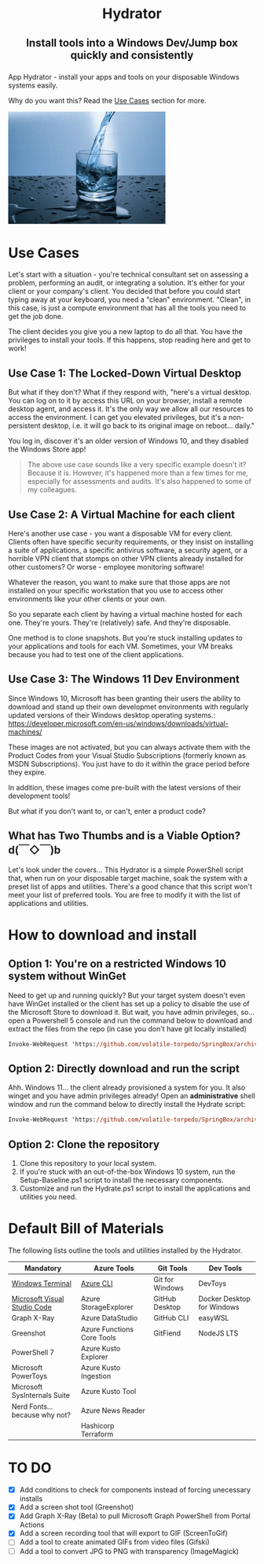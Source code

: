 <h1 align="center">
Hydrator
</h1>

<h2 align="center">
  Install tools into a Windows Dev/Jump box quickly and consistently
</h2>

### 

App Hydrator - install your apps and tools on your disposable Windows systems easily.

Why do you want this? Read the [Use Cases](#use-cases) section for more.

<!-- ![SpringBox](.images/SpringBox-cover.png "SpringBox") -->
![Alt text](.images/hydrator_small.jpeg)


# Use Cases

Let's start with a situation - you're technical consultant set on assessing a problem, performing an audit, or integrating a solution. It's either for your client or your company's client. You decided that before you could start typing away at your keyboard, you need a "clean" environment. "Clean", in this case, is just a compute environment that has all the tools you need to get the job done.

The client decides you give you a new laptop to do all that. You have the privileges to install your tools. If this happens, stop reading here and get to work!

## Use Case 1: The Locked-Down Virtual Desktop

But what if they don't? What if they respond with, "here's a virtual desktop. You can log on to it by access this URL on your browser, install a remote desktop agent, and access it. It's the only way we allow all our resources to access the environment. I can get you elevated privileges, but it's a non-persistent desktop, i.e. it will go back to its original image on reboot... daily."

You log in, discover it's an older version of Windows 10, and they disabled the Windows Store app!

> The above use case sounds like a very specific example doesn't it? Because it is. However, it's happened more than a few times for me, especially for assessments and audits. It's also happened to some of my colleagues.

## Use Case 2: A Virtual Machine for each client

Here's another use case - you want a disposable VM for every client. Clients often have specific security requirements, or they insist on installing a suite of applications, a specific antivirus software, a security agent, or a horrible VPN client that stomps on other VPN clients already installed for other customers? Or worse - employee monitoring software!

Whatever the reason, you want to make sure that those apps are not installed on your specific workstation that you use to access other environments like your other clients or your own.

So you separate each client by having a virtual machine hosted for each one. They're yours. They're (relatively) safe. And they're disposable.

One method is to clone snapshots. But you're stuck installing updates to your applications and tools for each VM. Sometimes, your VM breaks because you had to test one of the client applications.

## Use Case 3: The Windows 11 Dev Environment

Since Windows 10, Microsoft has been granting their users the ability to download and stand up their own developmet environments with regularly updated versions of their Windows desktop operating systems.: <https://developer.microsoft.com/en-us/windows/downloads/virtual-machines/>

These images are not activated, but you can always activate them with the Product Codes from your Visual Studio Subscriptions (formerly known as MSDN Subscriptions). You just have to do it within the grace period before they expire.

In addition, these images come pre-built with the latest versions of their development tools!

But what if you don't want to, or can't, enter a product code?

## What has Two Thumbs and is a Viable Option? d(￣◇￣)b

Let's look under the covers...
This Hydrator is a simple PowerShell script that, when run on your disposable target machine, soak the system with a preset list of apps and utilities. There's a good chance that this script won't meet your list of preferred tools. You are free to modify it with the list of applications and utilities.

# How to download and install

## Option 1: You're on a restricted Windows 10 system without WinGet

Need to get up and running quickly? But your target system doesn't even have WinGet installed or the client has set up a policy to disable the use of the Microsoft Store to download it. But wait, you have admin privileges, so... open a Powershell 5 console and run the command below to download and extract the files from the repo (in case you don't have git locally installed)

```ps
Invoke-WebRequest 'https://github.com/volatile-torpedo/SpringBox/archive/refs/heads/main.zip' -OutFile .\main.zip; Expand-Archive .\main.zip .\; Rename-Item .\SpringBox-main .\SpringBox; Remove-Item .\main.zip; & .\SpringBox\Setup-Baseline.ps1; & .\SpringBox\Hydrate.ps1 -InstallAll
```
<!-- ; Remove-Item .\SpringBox -Force -Recurse -->

## Option 2: Directly download and run the script

Ahh. Windows 11... the client already provisioned a system for you. It also winget and you have admin privileges already! Open an **administrative** shell window and run the command below to directly install the Hydrate script:

```ps
Invoke-WebRequest 'https://github.com/volatile-torpedo/SpringBox/archive/refs/heads/main.zip' -OutFile .\main.zip; Expand-Archive .\main.zip .\; Rename-Item .\SpringBox-main .\SpringBox; Remove-Item .\main.zip; & .\SpringBox\Hydrate.ps1 -InstallAll
```

<!-- PowerShell -NoProfile -ExecutionPolicy Bypass -Command "iex ((New-Object System.Net.WebClient).DownloadString('https://raw.githubusercontent.com/volatile-torpedo/SpringBox/main/Hydrate.ps1'))" -->

## Option 2: Clone the repository

1. Clone this repository to your local system.
2. If you're stuck with an out-of-the-box Windows 10 system, run the Setup-Baseline.ps1 script to install the necessary components.
3. Customize and run the Hydrate.ps1 script to install the applications and utilities you need.

# Default Bill of Materials

The following lists outline the tools and utilities installed by the Hydrator.

|  Mandatory | Azure Tools  | Git Tools  | Dev Tools  |
|---|---|---|---|
| [Windows Terminal](https://github.com/microsoft/terminal) | [Azure CLI](https://learn.microsoft.com/en-us/cli/azure/) | Git for Windows | DevToys |
| [Microsoft Visual Studio Code](https://github.com/microsoft/vscode) | Azure StorageExplorer | GitHub Desktop | Docker Desktop for Windows |
| Graph X-Ray | Azure DataStudio | GitHub CLI | easyWSL |
| Greenshot | Azure Functions Core Tools | GitFiend | NodeJS LTS |
| PowerShell 7 | Azure Kusto Explorer | |
| Microsoft PowerToys | Azure Kusto Ingestion | |
| Microsoft SysInternals Suite | Azure Kusto Tool | |
| Nerd Fonts... because why not? | Azure News Reader | |
|  | Hashicorp Terraform | |

<!-- ## Mandatory

- [Windows Terminal](https://github.com/microsoft/terminal)
- [Microsoft Visual Studio Code](https://github.com/microsoft/vscode)
- Graph X-Ray
- Greenshot
- PowerShell 7
- Microsoft PowerToys
- Microsoft SysInternals Suite
- Nerd Fonts... because why not? -->

<!-- ## Azure Tools

- [Azure CLI](https://learn.microsoft.com/en-us/cli/azure/)
- Azure StorageExplorer
- Azure DataStudio
- Azure Functions Core Tools
- Azure Kusto Explorer
- Azure Kusto Ingestion
- Azure Kusto Tool
- Azure News Reader
- Hashicorp Terraform -->

<!-- ## Git Tools

- Git for Windows
- GitHub Desktop
- GitHub CLI
- GitFiend -->

<!-- ## Dev Tools

- DevToys
- Docker Desktop for Windows
- easyWSL... might get dumped. Buggy on Win11 2306
- NodeJS LTS -->

# TO DO

- [x] Add conditions to check for components instead of forcing unecessary installs
- [x] Add a screen shot tool (Greenshot)
- [x] Add Graph X-Ray (Beta) to pull Microsoft Graph PowerShell from Portal Actions
- [x] Add a screen recording tool that will export to GIF (ScreenToGif)
- [ ] Add a tool to create animated GIFs from video files (Gifski)
- [ ] Add a tool to convert JPG to PNG with transparency (ImageMagick)

